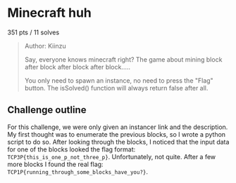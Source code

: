 # Minecraft huh
351 pts / 11 solves

>Author: Kiinzu
>
>Say, everyone knows minecraft right? The game about mining block after block after block after block.....
>
>You only need to spawn an instance, no need to press the "Flag" button. The isSolved() function will always return false after all.

## Challenge outline
For this challenge, we were only given an instancer link and the description. My first thought was to enumerate the previous blocks, so I wrote a python script to do so. After looking through the blocks, I noticed that the input data for one of the blocks looked the flag format: `TCP3P{this_is_one_p_not_three_p}`. Unfortunately, not quite. After a few more blocks I found the real flag: `TCP1P{running_through_some_blocks_have_you?}`.
